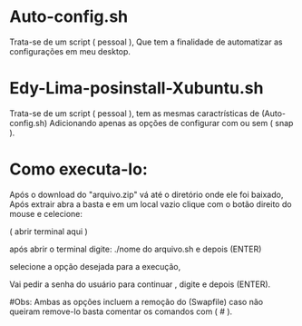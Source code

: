 # Auto-config.sh
Trata-se de um script ( pessoal ),
Que tem a finalidade de automatizar as configurações em meu desktop.

# Edy-Lima-posinstall-Xubuntu.sh
Trata-se de um script ( pessoal ),
tem as mesmas caractrísticas de (Auto-config.sh) 
Adicionando apenas as opções de configurar com ou sem ( snap ).

# Como executa-lo:

Após o download do "arquivo.zip" vá até o diretório onde ele foi baixado,
Após extrair abra a basta e em um local vazio clique com o botão direito do mouse e celecione:

 ( abrir terminal aqui )

após abrir o terminal digite: ./nome do arquivo.sh  e depois (ENTER)
 
selecione a opção desejada para a execução,

Vai pedir a senha do usuário para continuar , digite e depois (ENTER).

#Obs:
Ambas as opções incluem a remoção do (Swapfile)
caso não queiram remove-lo basta comentar os comandos com ( # ).

